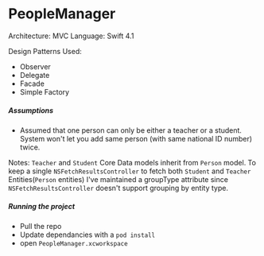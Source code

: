 # PeopleManager

Architecture: MVC
Language: Swift 4.1

Design Patterns Used:
- Observer
- Delegate
- Facade
- Simple Factory

##### Assumptions

  - Assumed that one person can only be either a teacher or a student. System won't let you add same person (with same national ID number) twice.

 Notes:
`Teacher` and `Student` Core Data models inherit from `Person` model. To keep a single `NSFetchResultsController` to fetch both `Student` and `Teacher` Entities(`Person` entities) I've maintained a groupType attribute since `NSFetchResultsController` doesn't support grouping by entity type.

##### Running the project
- Pull the repo
- Update dependancies with a `pod install`
- open `PeopleManager.xcworkspace`
